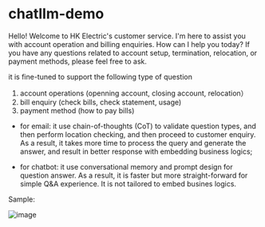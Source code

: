 # chatllm-demo

Hello! Welcome to HK Electric's customer service. I'm here to assist you with account operation and billing enquiries. How can I help you today? If you have any questions related to account setup, termination, relocation, or payment methods, please feel free to ask.

it is fine-tuned to support the following type of question
1. account operations (openning account, closing account, relocation）
2. bill enquiry (check bills, check statement, usage)
3. payment method (how to pay bills)

- for email: it use chain-of-thoughts (CoT) to validate question types, and then perform location checking, and then proceed to customer enquiry.  As a result, it takes more time to process the query and generate the answer, and result in better response with embedding business logics;

- for chatbot: it use conversational memory and prompt design for question answer. As a result, it is faster but more straight-forward for simple Q&A experience. It is not tailored to embed busines logics.

Sample: 

![image](https://github.com/kt-chan/chatllm-demo/assets/18548399/a4894517-0edb-4293-9d9a-ef77ec03ee77)
